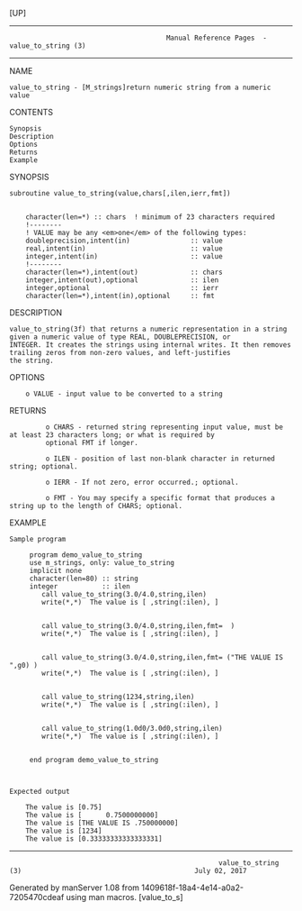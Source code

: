[UP]

-----------------------------------------------------------------------------------------------------------------------------------
                                           Manual Reference Pages  - value_to_string (3)
-----------------------------------------------------------------------------------------------------------------------------------
                                                                 
NAME

    value_to_string - [M_strings]return numeric string from a numeric value

CONTENTS

    Synopsis
    Description
    Options
    Returns
    Example

SYNOPSIS



    subroutine value_to_string(value,chars[,ilen,ierr,fmt])


        character(len=*) :: chars  ! minimum of 23 characters required
        !--------
        ! VALUE may be any <em>one</em> of the following types:
        doubleprecision,intent(in)               :: value
        real,intent(in)                          :: value
        integer,intent(in)                       :: value
        !--------
        character(len=*),intent(out)             :: chars
        integer,intent(out),optional             :: ilen
        integer,optional                         :: ierr
        character(len=*),intent(in),optional     :: fmt



DESCRIPTION

    value_to_string(3f) that returns a numeric representation in a string given a numeric value of type REAL, DOUBLEPRECISION, or
    INTEGER. It creates the strings using internal writes. It then removes trailing zeros from non-zero values, and left-justifies
    the string.

OPTIONS

        o VALUE - input value to be converted to a string

RETURNS

             o CHARS - returned string representing input value, must be at least 23 characters long; or what is required by
             optional FMT if longer.

             o ILEN - position of last non-blank character in returned string; optional.

             o IERR - If not zero, error occurred.; optional.

             o FMT - You may specify a specific format that produces a string up to the length of CHARS; optional.

EXAMPLE

    Sample program

         program demo_value_to_string
         use m_strings, only: value_to_string
         implicit none
         character(len=80) :: string
         integer           :: ilen
            call value_to_string(3.0/4.0,string,ilen)
            write(*,*)  The value is [ ,string(:ilen), ] 


            call value_to_string(3.0/4.0,string,ilen,fmt=  )
            write(*,*)  The value is [ ,string(:ilen), ] 


            call value_to_string(3.0/4.0,string,ilen,fmt= ("THE VALUE IS ",g0) )
            write(*,*)  The value is [ ,string(:ilen), ] 


            call value_to_string(1234,string,ilen)
            write(*,*)  The value is [ ,string(:ilen), ] 


            call value_to_string(1.0d0/3.0d0,string,ilen)
            write(*,*)  The value is [ ,string(:ilen), ] 


         end program demo_value_to_string



    Expected output

        The value is [0.75]
        The value is [      0.7500000000]
        The value is [THE VALUE IS .750000000]
        The value is [1234]
        The value is [0.33333333333333331]



-----------------------------------------------------------------------------------------------------------------------------------

                                                        value_to_string (3)                                           July 02, 2017

Generated by manServer 1.08 from 1409618f-18a4-4e14-a0a2-7205470cdeaf using man macros.
                                                           [value_to_s]
